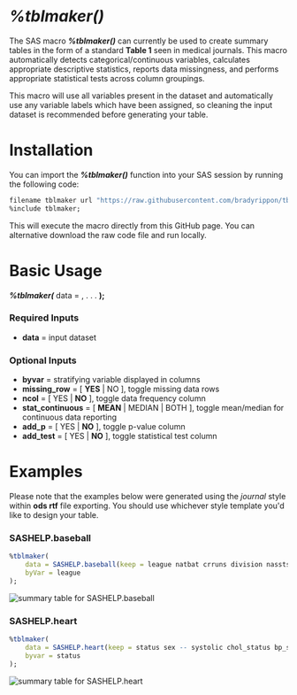 # _%tblmaker()_

The SAS macro **_%tblmaker()_** can currently be used to create summary tables in the form of a standard **Table 1** seen in medical journals. This macro automatically detects categorical/continuous variables, calculates appropriate descriptive statistics, reports data missingness, and performs appropriate statistical tests across column groupings. 

This macro will use all variables present in the dataset and automatically use any variable labels which have been assigned, so cleaning the input dataset is recommended before generating your table.


# Installation
You can import the **_%tblmaker()_** function into your SAS session by running the following code:
```r
filename tblmaker url "https://raw.githubusercontent.com/bradyrippon/tblMaker/refs/heads/main/tblmaker.sas";
%include tblmaker;
```
This will execute the macro directly from this GitHub page. You can alternative download the raw code file and run locally. 


# Basic Usage
**_%tblmaker(_** data = , . . .  **);**

### Required Inputs
- **data** = input dataset

### Optional Inputs
- **byvar** = stratifying variable displayed in columns
- **missing_row** = [ **YES** | NO ], toggle missing data rows
- **ncol** = [ YES | **NO** ], toggle data frequency column
- **stat_continuous** = [ **MEAN** | MEDIAN | BOTH ], toggle mean/median for continuous data reporting
- **add_p** = [ YES | **NO** ], toggle p-value column
- **add_test** = [ YES | **NO** ], toggle statistical test column


# Examples
Please note that the examples below were generated using the _journal_ style within **ods rtf** file exporting. You should use whichever style template you'd like to design your table. 

### SASHELP.baseball
```r
%tblmaker(
	data = SASHELP.baseball(keep = league natbat crruns division nassts),
	byVar = league
);
```
![summary table for SASHELP.baseball](https://github.com/bradyrippon/tblMaker/blob/main/figures/tbl-baseball.png)

### SASHELP.heart
```r
%tblmaker(
	data = SASHELP.heart(keep = status sex -- systolic chol_status bp_status),
	byvar = status
);
```
![summary table for SASHELP.heart](https://github.com/bradyrippon/tblMaker/blob/main/figures/tbl-heart.png)


